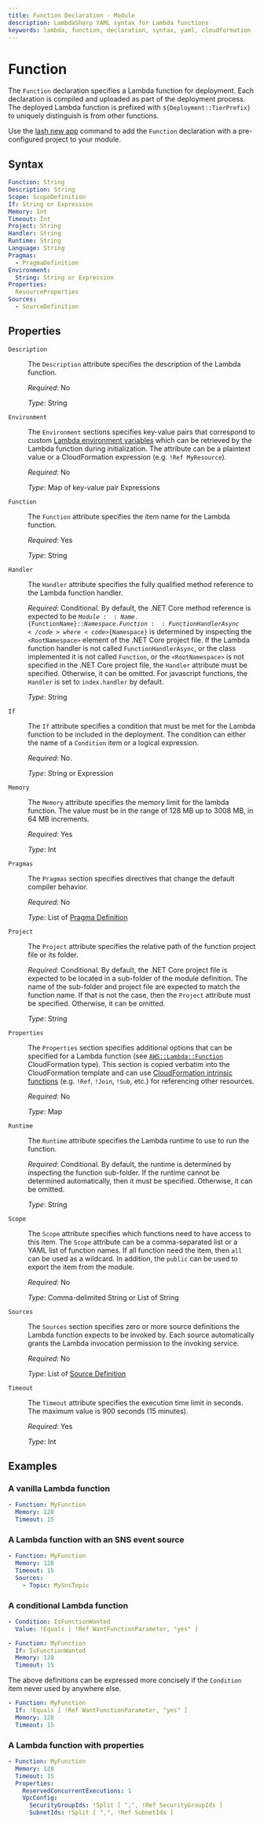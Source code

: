 ```yaml
---
title: Function Declaration - Module
description: LambdaSharp YAML syntax for Lambda functions
keywords: lambda, function, declaration, syntax, yaml, cloudformation
---
```

# Function

The `Function` declaration specifies a Lambda function for deployment. Each declaration is compiled and uploaded as part of the deployment process. The deployed Lambda function is prefixed with `${Deployment::TierPrefix}` to uniquely distinguish is from other functions.

Use the [lash new app](~/cli/Tool-New-Function.md) command to add the `Function` declaration with a pre-configured project to your module.

## Syntax

```yaml
Function: String
Description: String
Scope: ScopeDefinition
If: String or Expression
Memory: Int
Timeout: Int
Project: String
Handler: String
Runtime: String
Language: String
Pragmas:
  - PragmaDefinition
Environment:
  String: String or Expression
Properties:
  ResourceProperties
Sources:
  - SourceDefinition
```

## Properties

<dl>

<dt><code>Description</code></dt>
<dd>

The <code>Description</code> attribute specifies the description of the Lambda function.

<i>Required</i>: No

<i>Type</i>: String
</dd>

<dt><code>Environment</code></dt>
<dd>

The <code>Environment</code> sections specifies key-value pairs that correspond to custom <a href="https://docs.aws.amazon.com/lambda/latest/dg/env_variables.html">Lambda environment variables</a> which can be retrieved by the Lambda function during initialization. The attribute can be a plaintext value or a CloudFormation expression (e.g. <code>!Ref MyResource</code>).

<i>Required</i>: No

<i>Type</i>: Map of key-value pair Expressions
</dd>

<dt><code>Function</code></dt>
<dd>

The <code>Function</code> attribute specifies the item name for the Lambda function.

<i>Required</i>: Yes

<i>Type</i>: String
</dd>

<dt><code>Handler</code></dt>
<dd>

The <code>Handler</code> attribute specifies the fully qualified method reference to the Lambda function handler.

<i>Required</i>: Conditional. By default, the .NET Core method reference is expected to be <code>${Module::Name}.${FunctionName}::${Namespace}.Function::FunctionHandlerAsync</code> where <code>${Namespace}</code> is determined by inspecting the <code>&lt;RootNamespace&gt;</code> element of the .NET Core project file. If the Lambda function handler is not called <code>FunctionHandlerAsync</code>, or the class implemented it is not called <code>Function</code>, or the <code>&lt;RootNamespace&gt;</code> is not specified in the .NET Core project file, the <code>Handler</code> attribute must be specified. Otherwise, it can be omitted. For javascript functions, the <code>Handler</code> is set to <code>index.handler</code> by default.

<i>Type</i>: String
</dd>

<dt><code>If</code></dt>
<dd>

The <code>If</code> attribute specifies a condition that must be met for the Lambda function to be included in the deployment. The condition can either the name of a <code>Condition</code> item or a logical expression.

<i>Required</i>: No.

<i>Type</i>: String or Expression
</dd>

<dt><code>Memory</code></dt>
<dd>

The <code>Memory</code> attribute specifies the memory limit for the lambda function. The value must be in the range of 128 MB up to 3008 MB, in 64 MB increments.
</pre>

<i>Required</i>: Yes

<i>Type</i>: Int
</dd>

<dt><code>Pragmas</code></dt>
<dd>

The <code>Pragmas</code> section specifies directives that change the default compiler behavior.

<i>Required:</i> No

<i>Type:</i> List of [Pragma Definition](Module-Function-Pragmas.md)
</dd>

<dt><code>Project</code></dt>
<dd>

The <code>Project</code> attribute specifies the relative path of the function project file or its folder.

<i>Required</i>: Conditional. By default, the .NET Core project file is expected to be located in a sub-folder of the module definition. The name of the sub-folder and project file are expected to match the function name. If that is not the case, then the <code>Project</code> attribute must be specified. Otherwise, it can be omitted.

<i>Type</i>: String
</dd>

<dt><code>Properties</code></dt>
<dd>

The <code>Properties</code> section specifies additional options that can be specified for a Lambda function (see <a href="https://docs.aws.amazon.com/AWSCloudFormation/latest/UserGuide/aws-resource-lambda-function.html"><code>AWS::Lambda::Function</code></a> CloudFormation type). This section is copied verbatim into the CloudFormation template and can use <a href="https://docs.aws.amazon.com/AWSCloudFormation/latest/UserGuide/intrinsic-function-reference.html">CloudFormation intrinsic functions</a> (e.g. <code>!Ref</code>, <code>!Join</code>, <code>!Sub</code>, etc.) for referencing other resources.

<i>Required</i>: No

<i>Type</i>: Map
</dd>

<dt><code>Runtime</code></dt>
<dd>

The <code>Runtime</code> attribute specifies the Lambda runtime to use to run the function.

<i>Required</i>: Conditional. By default, the runtime is determined by inspecting the function sub-folder. If the runtime cannot be determined automatically, then it must be specified. Otherwise, it can be omitted.

<i>Type</i>: String
</dd>

<dt><code>Scope</code></dt>
<dd>

The <code>Scope</code> attribute specifies which functions need to have access to this item. The <code>Scope</code> attribute can be a comma-separated list or a YAML list of function names. If all function need the item, then <code>all</code> can be used as a wildcard. In addition, the <code>public</code> can be used to export the item from the module.

<i>Required</i>: No

<i>Type</i>: Comma-delimited String or List of String
</dd>

<dt><code>Sources</code></dt>
<dd>

The <code>Sources</code> section specifies zero or more source definitions the Lambda function expects to be invoked by. Each source automatically grants the Lambda invocation permission to the invoking service.

<i>Required</i>: No

<i>Type</i>: List of [Source Definition](Module-Function-Sources.md)
</dd>

<dt><code>Timeout</code></dt>
<dd>

The <code>Timeout</code> attribute specifies the execution time limit in seconds. The maximum value is 900 seconds (15 minutes).

<i>Required</i>: Yes

<i>Type</i>: Int
</dd>

</dl>

## Examples

### A vanilla Lambda function

```yaml
- Function: MyFunction
  Memory: 128
  Timeout: 15
```

### A Lambda function with an SNS event source

```yaml
- Function: MyFunction
  Memory: 128
  Timeout: 15
  Sources:
    - Topic: MySnsTopic
```

### A conditional Lambda function

```yaml
- Condition: IsFunctionWanted
  Value: !Equals [ !Ref WantFunctionParameter, "yes" ]

- Function: MyFunction
  If: IsFunctionWanted
  Memory: 128
  Timeout: 15
```

The above definitions can be expressed more concisely if the `Condition` item never used by anywhere else.

```yaml
- Function: MyFunction
  If: !Equals [ !Ref WantFunctionParameter, "yes" ]
  Memory: 128
  Timeout: 15
```

### A Lambda function with properties

```yaml
- Function: MyFunction
  Memory: 128
  Timeout: 15
  Properties:
    ReservedConcurrentExecutions: 1
    VpcConfig:
      SecurityGroupIds: !Split [ ",", !Ref SecurityGroupIds ]
      SubnetIds: !Split [ ",", !Ref SubnetIds ]
```
